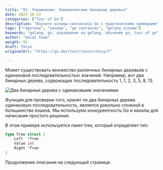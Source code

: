 ```yaml
---
title: "92. Упражнение: Эквивалентные бинарные деревья"
date: 2025-10-13
categories: ["Tour of Go"]
description: "Изучите основы синтаксиса Go с практическими примерами"
tags: ["горутины", "каналы", "go синтаксис", "golang основы"]
keywords: "golang, go, управдения на golang, обучение go, tour of go"
author: "GoCat Team"
weight: 92
draft: false
originalUrl: "https://go.dev/tour/concurrency/7"

---
```

Может существовать множество различных бинарных деревьев с одинаковой последовательностью значений. Например, вот два бинарных дерева, содержащих последовательность 1, 1, 2, 3, 5, 8, 13.

![Два бинарных дерева с одинаковыми значениями](../images/92-tree.png)

Функция для проверки того, хранят ли два бинарных дерева одинаковую последовательность, является довольно сложной в большинстве языков. Мы используем конкурентность Go и каналы для написания простого решения.

В этом примере используется пакет tree, который определяет тип:

```go
type Tree struct {
    Left  *Tree
    Value int
    Right *Tree
}
```

Продолжение описания на следующей странице.
